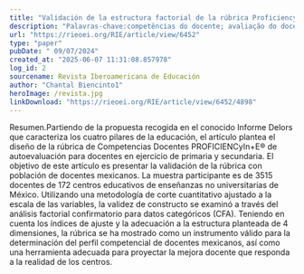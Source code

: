 ```yaml
---
title: "Validación de la estructura factorial de la rúbrica ProficiencyIn+E® para una muestra de docentes mexicanos"
description: "Palavras-chave:competências do docente; avaliação do docente; instrumento de medição; habilidade pedagógica; escolas de ensino fundamental e médio"
url: "https://rieoei.org/RIE/article/view/6452"
type: "paper"
pubDate: " 09/07/2024"
created_at: "2025-06-07 11:31:08.857978"
log_id: 2
sourcename: Revista Iberoamericana de Educación
author: "Chantal Biencinto1"
heroImage: /revista.jpg
linkDownload: "https://rieoei.org/RIE/article/view/6452/4898"
---
```


Resumen.Partiendo de la propuesta recogida en el conocido Informe Delors que caracteriza los cuatro pilares de la educación, el artículo plantea el diseño de la rúbrica de Competencias Docentes PROFICIENCyIn+E® de autoevaluación para docentes en ejercicio de primaria y secundaria. El objetivo de este artículo es presentar la validación de la rúbrica con población de docentes mexicanos. La muestra participante es de 3515 docentes de 172 centros educativos de enseñanzas no universitarias de México. Utilizando una metodología de corte cuantitativo ajustado a la escala de las variables, la validez de constructo se examinó a través del análisis factorial confirmatorio para datos categóricos (CFA). Teniendo en cuenta los índices de ajuste y la adecuación a la estructura planteada de 4 dimensiones, la rúbrica se ha mostrado como un instrumento válido para la determinación del perfil competencial de docentes mexicanos, así como una herramienta adecuada para proyectar la mejora docente que responda a la realidad de los centros.
